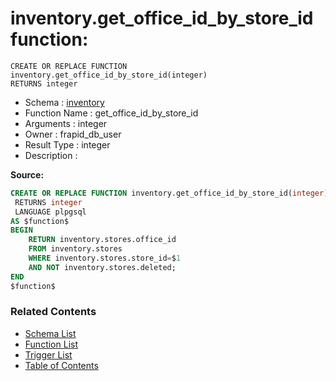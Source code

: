 # inventory.get_office_id_by_store_id function:

```plpgsql
CREATE OR REPLACE FUNCTION inventory.get_office_id_by_store_id(integer)
RETURNS integer
```
* Schema : [inventory](../../schemas/inventory.md)
* Function Name : get_office_id_by_store_id
* Arguments : integer
* Owner : frapid_db_user
* Result Type : integer
* Description : 


**Source:**
```sql
CREATE OR REPLACE FUNCTION inventory.get_office_id_by_store_id(integer)
 RETURNS integer
 LANGUAGE plpgsql
AS $function$
BEGIN
    RETURN inventory.stores.office_id
    FROM inventory.stores
    WHERE inventory.stores.store_id=$1
	AND NOT inventory.stores.deleted;
END
$function$

```

### Related Contents
* [Schema List](../../schemas.md)
* [Function List](../../functions.md)
* [Trigger List](../../triggers.md)
* [Table of Contents](../../README.md)

